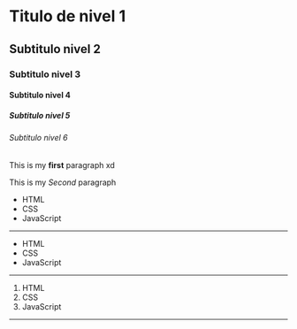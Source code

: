 # Titulo de nivel 1
## Subtitulo nivel 2
### Subtitulo nivel 3
#### Subtitulo nivel 4
##### Subtitulo nivel 5
###### Subtitulo nivel 6

This is my **first** paragraph xd

This is my *Second* paragraph

* HTML
* CSS
* JavaScript
---
- HTML
- CSS
- JavaScript
---
1. HTML
2. CSS
3. JavaScript
---

